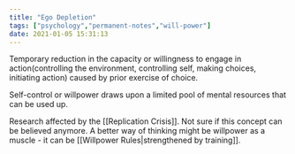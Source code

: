 ```yaml
---
title: "Ego Depletion"
tags: ["psychology","permanent-notes","will-power"]
date: 2021-01-05 15:31:13
---
```


Temporary reduction in the capacity or willingness to engage in action(controlling the environment, controlling self, making choices, initiating action) caused by prior exercise of choice. 

Self-control or willpower draws upon a limited pool of mental resources that can be used up.

Research affected by the [[Replication Crisis]]. Not sure if this concept can be believed anymore. A better way of thinking might be willpower as a muscle - it can be [[Willpower Rules|strengthened by training]].
